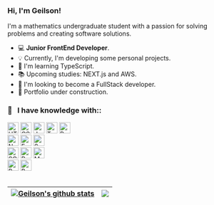 ### Hi, I'm Geilson!

I'm a mathematics undergraduate student with a passion for solving problems and creating software solutions.<br>


- 💻 **Junior FrontEnd Developer**.
- 💡 Currently, I'm developing some personal projects.
- 📖 I'm learning TypeScript.
- 📚 Upcoming studies: NEXT.js and AWS.
- 📌 I'm looking to become a FullStack developer.
- 🚨 Portfolio under construction.


### 🔧 &nbsp; I have knowledge with::
<div>
  <img height="25" alt="HTML5" src="https://img.shields.io/badge/HTML5-E34F26?style=for-the-badge&logo=html5&logoColor=white"/>
  <img height="25" alt="CSS3" src="https://img.shields.io/badge/CSS3-1572B6?style=for-the-badge&logo=css3&logoColor=white"/>
  <img height="25" alt="Javascript" src="https://img.shields.io/badge/JavaScript-F7DF1E?style=for-the-badge&logo=javascript&logoColor=black"/>
  <img height="25" alt="Typescript" src="https://img.shields.io/badge/TypeScript-007ACC?style=for-the-badge&logo=typescript&logoColor=white"/>
  <img height="25" alt="Python" src="https://img.shields.io/badge/Python-14354C?style=for-the-badge&logo=python&logoColor=white"/>
</div>
<div>
  <img height="25" alt="NODE.js" src="https://img.shields.io/badge/Node.js-43853D?style=for-the-badge&logo=node.js&logoColor=white"/>
  <img height="25" alt="Express.js" src="https://img.shields.io/badge/Express.js-404D59?style=for-the-badge"/>
  <img height="25" alt="Sequelize" src="https://img.shields.io/badge/sequelize-323330?style=for-the-badge&logo=sequelize&logoColor=blue"/>
</div>
<div>
  <img height="25" alt="SQLite" src="https://img.shields.io/badge/SQLite-07405E?style=for-the-badge&logo=sqlite&logoColor=white"/>
  <img height="25" alt="PostgreSQL" src="https://img.shields.io/badge/PostgreSQL-316192?style=for-the-badge&logo=postgresql&logoColor=white"/>
  <img height="25" alt="MongoDB" src="https://img.shields.io/badge/MongoDB-4EA94B?style=for-the-badge&logo=mongodb&logoColor=white"/>
</div>
<div>
  <img height="25" alt="React" src="https://img.shields.io/badge/React-20232A?style=for-the-badge&logo=react&logoColor=61DAFB"/>
  <img height="25" alt="Bootstrap" src="https://img.shields.io/badge/Bootstrap-563D7C?style=for-the-badge&logo=bootstrap&logoColor=white"/>
</div>

<br>


| <a href="https://github.com/geilsonsrz/github-readme-stats"><img align="center" src="https://github-readme-stats.vercel.app/api?username=geilsonsrz&show_icons=true&include_all_commits=true&theme=vue&hide_border=true&title_color=03a3ff&text_color=030a3f&icon_color=03a3ff&border_color=001523" alt="Geilson's github stats" /></a> | <a href="https://github.com/geilsonsrz/github-readme-stats"><img align="center" src="https://github-readme-stats.vercel.app/api/top-langs/?username=geilsonsrz&layout=compact&theme=vue&hide_border=true&title_color=03a3ff&text_color=030a3f&icon_color=03a3ff&border_color=001523" /></a> |
| ------------- | ------------- |



